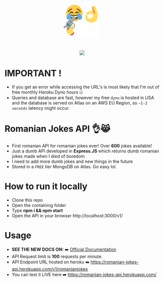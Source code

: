 <p align="center">
  <img src="https://raw.githubusercontent.com/tutyamxx/Romanian-Jokes-API/master/joke.png" widht="100" height="100"><br/>
</p>

<br>
<p align="center">
  <a href="https://github.com/tutyamxx/Romanian-Jokes-API/actions/workflows/nodejs.yml" target="_blank"><img src="https://github.com/tutyamxx/Romanian-Jokes-API/actions/workflows/nodejs.yml/badge.svg?branch=main"></a><br/>
</p>

# IMPORTANT !
* If you get an error while accessing the URL's is most likely that I'm out of free monthly Heroku Dyno hours 🤐
* Queries and database are fast, however my free `dyno` is hosted in USA and the database is served on Atlas on an AWS EU Region, so `~1-2 seconds` latency might occur.

# Romanian Jokes API 👌😹
 * First romanian API for romanian jokes ever! Over **600** jokes available!
 * Just a dumb API developed in **Express.JS** which returns dumb romanian jokes made when I died of boredom
 * I need to add more dumb jokes and new things in the future
 * Stored in a `FREE` tier MongoDB on Atlas. Go easy lol.

# How to run it locally
* Clone this repo
* Open the containing folder
* Type **npm i && npm start**
* Open the API in your browser http://localhost:3000/v1/

# Usage

* **SEE THE NEW DOCS ON:** ➡️ [Official Documentation](https://tutyamxx.gitbook.io/romanian-jokes-api-docs/)
* API Request limit is **100** requests per minute.
* API Endpoint URL hosted on heroku ➡️ https://romanian-jokes-api.herokuapp.com/v1/romanianjokes
* You can test it LIVE here ➡️ https://romanian-jokes-api.herokuapp.com/
